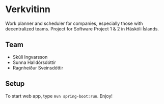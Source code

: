 # Verkvitinn
Work planner and scheduler for companies, especially those with decentralized teams. Project for Software Project 1 & 2 in Háskóli Íslands.

## Team
- Skúli Ingvarsson
- Sunna Halldórsdóttir
- Ragnheiður Sveinsdóttir

## Setup
To start web app, type ```mvn spring-boot:run```. Enjoy!
